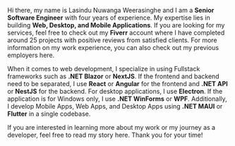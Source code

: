 Hi there, my name is Lasindu Nuwanga Weerasinghe and I am a **Senior Software Engineer** with four years of experience. My expertise lies in building **Web, Desktop, and Mobile Applications**. If you are looking for my services, feel free to check out my **Fiverr** account where I have completed around 25 projects with positive reviews from satisfied clients. For more information on my work experience, you can also check out my previous employers here.

When it comes to web development, I specialize in using Fullstack frameworks such as **.NET Blazor** or **NextJS**. If the frontend and backend need to be separated, I use **React** or **Angular** for the frontend and **.NET API** or **NestJS** for the backend. For desktop applications, I use **Electron**. If the application is for Windows only, I use **.NET WinForms** or **WPF**. Additionally, I develop Mobile Apps, Web Apps, and Desktop Apps using **.NET MAUI** or **Flutter** in a single codebase.

If you are interested in learning more about my work or my journey as a developer, feel free to read my story here. Thank you for your time!
